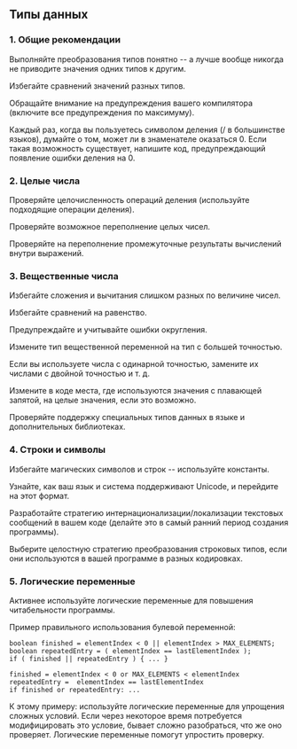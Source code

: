 ## Типы данных

### 1. Общие рекомендации

Выполняйте преобразования типов понятно -- а лучше вообще никогда не приводите значения одних типов к другим.

Избегайте сравнений значений разных типов.

Обращайте внимание на предупреждения вашего компилятора (включите все предупреждения по максимуму).

Каждый раз, когда вы пользуетесь символом деления (/ в большинстве языков), думайте о том, может ли в знаменателе оказаться 0. Если такая возможность существует, напишите код, предупреждающий появление ошибки деления на 0.

### 2. Целые числа

Проверяйте целочисленность операций деления (используйте подходящие операции деления).

Проверяйте возможное переполнение целых чисел.

Проверяйте на переполнение промежуточные результаты вычислений внутри выражений.

### 3. Вещественные числа

Избегайте сложения и вычитания слишком разных по величине чисел.

Избегайте сравнений на равенство.

Предупреждайте и учитывайте ошибки округления.

Измените тип вещественной переменной на тип с большей точностью.

Если вы используете числа с одинарной точностью, замените их числами с двойной точностью и т. д.

Измените в коде места, где используются значения с плавающей запятой, на целые значения, если это возможно.

Проверяйте поддержку специальных типов данных в языке и дополнительных библиотеках.

### 4. Строки и символы

Избегайте магических символов и строк -- используйте константы.

Узнайте, как ваш язык и система поддерживают Unicode, и перейдите на этот формат.

Разработайте стратегию интернационализации/локализации текстовых сообщений в вашем коде (делайте это в самый ранний период создания программы).

Выберите целостную стратегию преобразования строковых типов, если они используются в вашей программе в разных кодировках.

### 5. Логические переменные

Активнее используйте логические переменные для повышения читабельности программы.

Пример правильного использования булевой переменной:

```
boolean finished = elementIndex < 0 || elementIndex > MAX_ELEMENTS;
boolean repeatedEntry = ( elementIndex == lastElementIndex );
if ( finished || repeatedEntry ) { ... }

finished = elementIndex < 0 or MAX_ELEMENTS < elementIndex
repeatedEntry =  elementIndex == lastElementIndex 
if finished or repeatedEntry: ...
```

К этому примеру: используйте логические переменные для упрощения сложных условий. Если через некоторое время потребуется модифицировать это условие, бывает сложно разобраться, что же оно проверяет. Логические переменные помогут упростить проверку.
